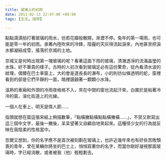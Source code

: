 ```yaml
---
title: 玻璃上的初雨
date: 2011-02-13 22:47:00 +08:00
tags: [生活, 隨想]

---
```


點點滴滴拍打著玻璃的雨水，彷若花瓣般散開，淅瀝不停。兔年的第一場雨，也可能是零一年的初雨。承著內陸吹來的冷鋒，陰霾的天灰得流起淚來，內地甚至把淚水都凝結成雪，搖落於京城的土地。  
  
京城又是何時出現第一塊玻璃的呢？看著這面下雨的玻璃，清澈透淨的流滿晶瑩的水珠，好不華貴的樣子。古時的人初次看到玻璃定必有這份驚奇，從內看清水波的 紋理，偶爾在巴士車窗上，大的會是道長長的瀑布，小的則彷似條透明的蛇，窗裡看到的卻是它們平靜的一面，暗裡覬覦著一顆顆小水珠。  
  
溫熱的車廂和外頭的冷雨夜格格不入，夾在中間的窗也流起汗來，白霧於是粘著冷冷的窗，溶化街道上的光線。  
  
一個人在車上，明天是情人節……  
  
指頭就想在窗這張宋紙上稍描數筆，「點橫撇點橫點點橫撇橫……」，不禁又默寫出這三個中文字，最後一撇後，呆呆望著又自顧自地笑起來。這種怪少女的行為就反映在我陰柔的性格當中。  
  
忽爾又想到，你的名字應不是首次被刻劃在玻璃上，也許近幾年來也有好些苦敗頹喪的青年，曾在某輛你將坐的巴士上，悄悄寫著你的名字，而當你剛好凝視那面玻璃時，字已經消散，或者被我（他）輕輕劃去。
